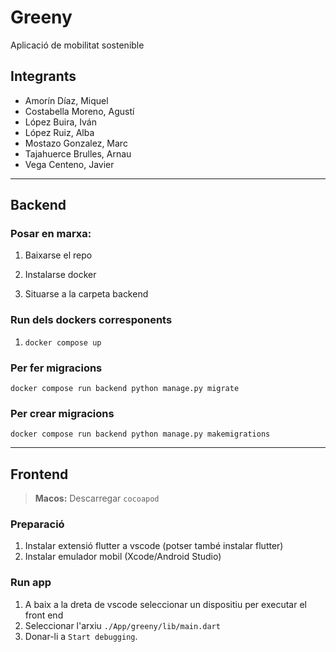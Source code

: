 # Greeny

Aplicació de mobilitat sostenible

## Integrants
- Amorín Díaz, Miquel
- Costabella Moreno, Agustí
- López Buira, Iván
- López Ruiz, Alba 
- Mostazo Gonzalez, Marc
- Tajahuerce Brulles, Arnau
- Vega Centeno, Javier

---

## Backend
### Posar en marxa:

1. Baixarse el repo

2. Instalarse docker

3. Situarse a la carpeta backend

### Run dels dockers corresponents

1. `docker compose up`

### Per fer migracions

`docker compose run backend python manage.py migrate`

### Per crear migracions

`docker compose run backend python manage.py makemigrations`

---
## Frontend
> **Macos:** Descarregar `cocoapod`

### Preparació
1. Instalar extensió flutter a vscode (potser també instalar flutter)
2. Instalar emulador mobil (Xcode/Android Studio)

### Run app
1. A baix a la dreta de vscode seleccionar un dispositiu per executar el front end
2. Seleccionar l'arxiu `./App/greeny/lib/main.dart`
3. Donar-li a `Start debugging`.


